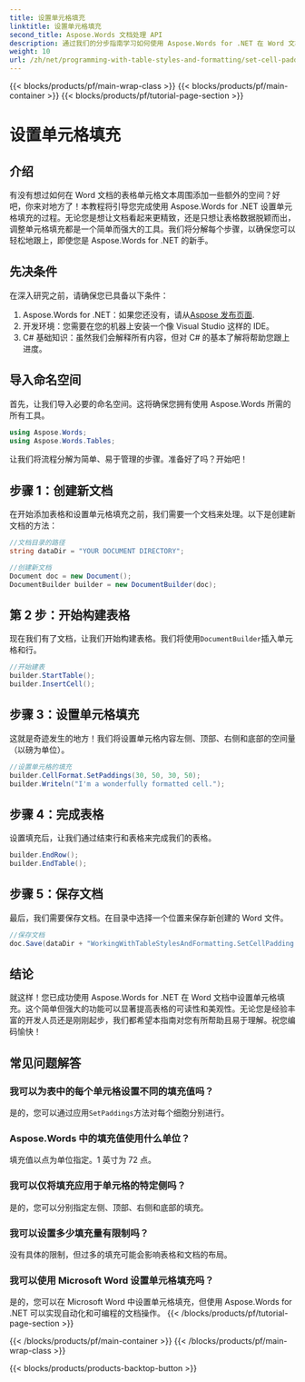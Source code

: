 ```yaml
---
title: 设置单元格填充
linktitle: 设置单元格填充
second_title: Aspose.Words 文档处理 API
description: 通过我们的分步指南学习如何使用 Aspose.Words for .NET 在 Word 文档中设置单元格填充。轻松改善文档的表格格式。
weight: 10
url: /zh/net/programming-with-table-styles-and-formatting/set-cell-padding/
---
```


{{< blocks/products/pf/main-wrap-class >}}
{{< blocks/products/pf/main-container >}}
{{< blocks/products/pf/tutorial-page-section >}}

# 设置单元格填充

## 介绍

有没有想过如何在 Word 文档的表格单元格文本周围添加一些额外的空间？好吧，你来对地方了！本教程将引导您完成使用 Aspose.Words for .NET 设置单元格填充的过程。无论您是想让文档看起来更精致，还是只想让表格数据脱颖而出，调整单元格填充都是一个简单而强大的工具。我们将分解每个步骤，以确保您可以轻松地跟上，即使您是 Aspose.Words for .NET 的新手。

## 先决条件

在深入研究之前，请确保您已具备以下条件：

1. Aspose.Words for .NET：如果您还没有，请从[Aspose 发布页面](https://releases.aspose.com/words/net/).
2. 开发环境：您需要在您的机器上安装一个像 Visual Studio 这样的 IDE。
3. C# 基础知识：虽然我们会解释所有内容，但对 C# 的基本了解将帮助您跟上进度。

## 导入命名空间

首先，让我们导入必要的命名空间。这将确保您拥有使用 Aspose.Words 所需的所有工具。

```csharp
using Aspose.Words;
using Aspose.Words.Tables;
```

让我们将流程分解为简单、易于管理的步骤。准备好了吗？开始吧！

## 步骤 1：创建新文档

在开始添加表格和设置单元格填充之前，我们需要一个文档来处理。以下是创建新文档的方法：

```csharp
//文档目录的路径
string dataDir = "YOUR DOCUMENT DIRECTORY";

//创建新文档
Document doc = new Document();
DocumentBuilder builder = new DocumentBuilder(doc);
```

## 第 2 步：开始构建表格

现在我们有了文档，让我们开始构建表格。我们将使用`DocumentBuilder`插入单元格和行。

```csharp
//开始建表
builder.StartTable();
builder.InsertCell();
```

## 步骤 3：设置单元格填充

这就是奇迹发生的地方！我们将设置单元格内容左侧、顶部、右侧和底部的空间量（以磅为单位）。

```csharp
//设置单元格的填充
builder.CellFormat.SetPaddings(30, 50, 30, 50);
builder.Writeln("I'm a wonderfully formatted cell.");
```

## 步骤 4：完成表格

设置填充后，让我们通过结束行和表格来完成我们的表格。

```csharp
builder.EndRow();
builder.EndTable();
```

## 步骤 5：保存文档

最后，我们需要保存文档。在目录中选择一个位置来保存新创建的 Word 文件。

```csharp
//保存文档
doc.Save(dataDir + "WorkingWithTableStylesAndFormatting.SetCellPadding.docx");
```

## 结论

就这样！您已成功使用 Aspose.Words for .NET 在 Word 文档中设置单元格填充。这个简单但强大的功能可以显著提高表格的可读性和美观性。无论您是经验丰富的开发人员还是刚刚起步，我们都希望本指南对您有所帮助且易于理解。祝您编码愉快！

## 常见问题解答

### 我可以为表中的每个单元格设置不同的填充值吗？
是的，您可以通过应用`SetPaddings`方法对每个细胞分别进行。

### Aspose.Words 中的填充值使用什么单位？
填充值以点为单位指定。1 英寸为 72 点。

### 我可以仅将填充应用于单元格的特定侧吗？
是的，您可以分别指定左侧、顶部、右侧和底部的填充。

### 我可以设置多少填充量有限制吗？
没有具体的限制，但过多的填充可能会影响表格和文档的布局。

### 我可以使用 Microsoft Word 设置单元格填充吗？
是的，您可以在 Microsoft Word 中设置单元格填充，但使用 Aspose.Words for .NET 可以实现自动化和可编程的文档操作。
{{< /blocks/products/pf/tutorial-page-section >}}

{{< /blocks/products/pf/main-container >}}
{{< /blocks/products/pf/main-wrap-class >}}

{{< blocks/products/products-backtop-button >}}
